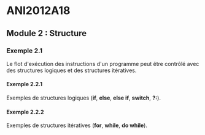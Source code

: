 # ANI2012A18

## Module 2 : Structure

### Exemple 2.1

Le flot d'exécution des instructions d'un programme peut être contrôlé avec des structures logiques et des structures itératives.

#### Exemple 2.2.1

Exemples de structures logiques (**if**, **else**, **else if**, **switch**, **?:**).

#### Exemple 2.2.2

Exemples de structures itératives (**for**, **while**, **do while**).

